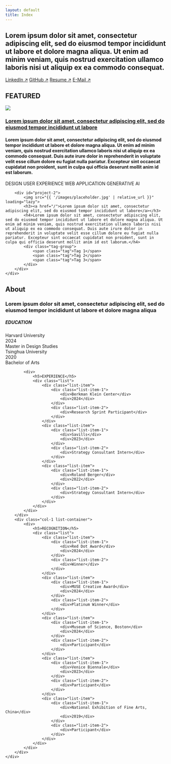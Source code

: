 ```yaml
---
layout: default
title: Index
---
```


<section>
    <h2>Lorem ipsum dolor sit amet, consectetur adipiscing elit, sed do eiusmod tempor incididunt ut labore et dolore magna aliqua. Ut enim ad minim veniam, quis nostrud exercitation ullamco laboris nisi ut aliquip ex ea commodo consequat.</h2>
    <div class="button-group">
        <a class="button" href="/">LinkedIn ↗</a>
        <a class="button" href="/">GitHub ↗</a>
        <a class="button" href="/">Resume ↗</a>
        <a class="button" href="/">E-Mail ↗</a>
    </div>
</section>

<section id="featured">
    <h1>FEATURED</h1>
    <div class="project">
        <div id="project-1">
            <img src="{{ '/images/placeholder.jpg' | relative_url }}" loading="lazy">
            <h3><a href="{{ '/project/opus' | relative_url }}">Lorem ipsum dolor sit amet, consectetur adipiscing elit, sed do eiusmod tempor incididunt ut labore</a></h3>
            <h4>Lorem ipsum dolor sit amet, consectetur adipiscing elit, sed do eiusmod tempor incididunt ut labore et dolore magna aliqua. Ut enim ad minim veniam, quis nostrud exercitation ullamco laboris nisi ut aliquip ex ea commodo consequat. Duis aute irure dolor in reprehenderit in voluptate velit esse cillum dolore eu fugiat nulla pariatur. Excepteur sint occaecat cupidatat non proident, sunt in culpa qui officia deserunt mollit anim id est laborum.</h4>
            <div class="tag-group">
                <span class="tag">DESIGN</span>
                <span class="tag">USER EXPERIENCE</span>
                <span class="tag">WEB APPLICATION</span>
                <span class="tag">GENERATIVE AI</span>
            </div>
        </div>

        <div id="project-2"> 
            <img src="{{ '/images/placeholder.jpg' | relative_url }}" loading="lazy">
            <h3><a href="/">Lorem ipsum dolor sit amet, consectetur adipiscing elit, sed do eiusmod tempor incididunt ut labore</a></h3>
            <h4>Lorem ipsum dolor sit amet, consectetur adipiscing elit, sed do eiusmod tempor incididunt ut labore et dolore magna aliqua. Ut enim ad minim veniam, quis nostrud exercitation ullamco laboris nisi ut aliquip ex ea commodo consequat. Duis aute irure dolor in reprehenderit in voluptate velit esse cillum dolore eu fugiat nulla pariatur. Excepteur sint occaecat cupidatat non proident, sunt in culpa qui officia deserunt mollit anim id est laborum.</h4>
            <div class="tag-group">
                <span class="tag">Tag 1</span>
                <span class="tag">Tag 2</span>
                <span class="tag">Tag 3</span>
            </div>
        </div>
    </div>
</section>

<section id="about" class="about">
    <h1>About</h1>
    <h3>Lorem ipsum dolor sit amet, consectetur adipiscing elit, sed do eiusmod tempor incididunt ut labore et dolore magna aliqua</h3>
    <div class="col-2">
        <div class="col-1 list-container">
            <div>
                <h5>EDUCATION</h5>
                <div class="list">
                    <div class="list-item">
                        <div class="list-item-1">
                            <div>Harvard University</div>
                            <div>2024</div>
                        </div>
                        <div class="list-item-2">
                            <div>Master in Design Studies</div>
                        </div>
                    </div>
                    <div class="list-item">
                        <div class="list-item-1">
                            <div>Tsinghua University</div>
                            <div>2020</div>
                        </div>
                        <div class="list-item-2">
                            <div>Bachelor of Arts</div>
                        </div>
                    </div>
                </div>
            </div>
            
            <div>
                <h5>EXPERIENCE</h5>
                <div class="list">
                    <div class="list-item">
                        <div class="list-item-1">
                            <div>Berkman Klein Center</div>
                            <div>2024</div>
                        </div>
                        <div class="list-item-2">
                            <div>Research Sprint Participant</div>
                        </div>
                    </div>
                    <div class="list-item">
                        <div class="list-item-1">
                            <div>Savills</div>
                            <div>2023</div>
                        </div>
                        <div class="list-item-2">
                            <div>Strategy Consultant Intern</div>
                        </div>
                    </div>
                    <div class="list-item">
                        <div class="list-item-1">
                            <div>Roland Berger</div>
                            <div>2022</div>
                        </div>
                        <div class="list-item-2">
                            <div>Strategy Consultant Intern</div>
                        </div>
                    </div>
                </div>
            </div>
        </div>
        <div class="col-1 list-container">
            <div>
                <h5>RECOGNITION</h5>
                <div class="list">
                    <div class="list-item">
                        <div class="list-item-1">
                            <div>Red Dot Award</div>
                            <div>2024</div>
                        </div>
                        <div class="list-item-2">
                            <div>Winner</div>
                        </div>
                    </div>
                    <div class="list-item">
                        <div class="list-item-1">
                            <div>MUSE Creative Award</div>
                            <div>2024</div>
                        </div>
                        <div class="list-item-2">
                            <div>Platinum Winner</div>
                        </div>
                    </div>
                    <div class="list-item">
                        <div class="list-item-1">
                            <div>Museum of Science, Boston</div>
                            <div>2024</div>
                        </div>
                        <div class="list-item-2">
                            <div>Participant</div>
                        </div>
                    </div>
                    <div class="list-item">
                        <div class="list-item-1">
                            <div>Venice Biennale</div>
                            <div>2023</div>
                        </div>
                        <div class="list-item-2">
                            <div>Participant</div>
                        </div>
                    </div>
                    <div class="list-item">
                        <div class="list-item-1">
                            <div>National Exhibition of Fine Arts, China</div>
                            <div>2019</div>
                        </div>
                        <div class="list-item-2">
                            <div>Participant</div>
                        </div>
                    </div>
                </div>
            </div>
        </div>
    </div>
</section>

<script>
    document.addEventListener("scroll", function() {
        const targetElements = [
            { id: "project-1", color: "#EBECFA" },
            { id: "project-2", color: "#DFE8E6" },
            { id: "about", color: "var(--background)" }
        ];

        let currentColor = "var(--background)";

        for (let i = 0; i < targetElements.length; i++) {
            const targetElement = document.getElementById(targetElements[i].id);
            const targetPosition = targetElement.getBoundingClientRect().top;

            if (targetPosition <= 240) {
                currentColor = targetElements[i].color;
            }
        }

        document.body.style.backgroundColor = currentColor;
    }); 
</script> 